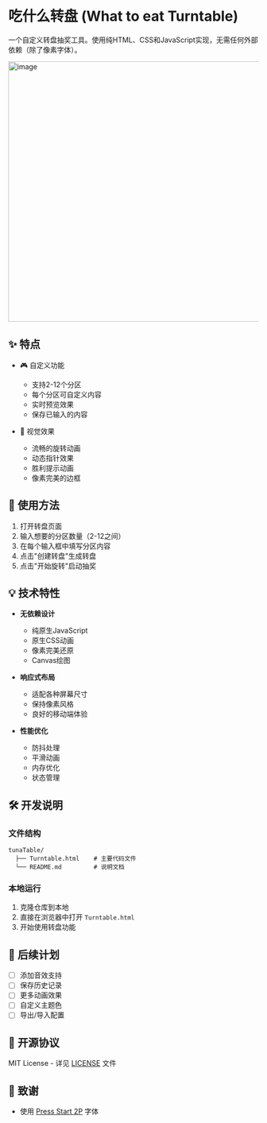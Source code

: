 # 吃什么转盘 (What to eat Turntable)

一个自定义转盘抽奖工具。使用纯HTML、CSS和JavaScript实现，无需任何外部依赖（除了像素字体）。

<img width="875" height="524" alt="image" src="https://github.com/user-attachments/assets/a0ca42b2-ca03-47b1-b464-08d0c570896f" />

## ✨ 特点

- 🎮 自定义功能
  - 支持2-12个分区
  - 每个分区可自定义内容
  - 实时预览效果
  - 保存已输入的内容

- 🌈 视觉效果
  - 流畅的旋转动画
  - 动态指针效果
  - 胜利提示动画
  - 像素完美的边框

## 🚀 使用方法

1. 打开转盘页面
2. 输入想要的分区数量（2-12之间）
3. 在每个输入框中填写分区内容
4. 点击"创建转盘"生成转盘
5. 点击"开始旋转"启动抽奖

## 💡 技术特性

- **无依赖设计**
  - 纯原生JavaScript
  - 原生CSS动画
  - 像素完美还原
  - Canvas绘图

- **响应式布局**
  - 适配各种屏幕尺寸
  - 保持像素风格
  - 良好的移动端体验

- **性能优化**
  - 防抖处理
  - 平滑动画
  - 内存优化
  - 状态管理

## 🛠️ 开发说明

### 文件结构
```
tunaTable/
  ├── Turntable.html    # 主要代码文件
  └── README.md         # 说明文档
```

### 本地运行
1. 克隆仓库到本地
2. 直接在浏览器中打开 `Turntable.html`
3. 开始使用转盘功能

## 🎯 后续计划

- [ ] 添加音效支持
- [ ] 保存历史记录
- [ ] 更多动画效果
- [ ] 自定义主题色
- [ ] 导出/导入配置

## 📝 开源协议

MIT License - 详见 [LICENSE](LICENSE) 文件

## 🙏 致谢
- 使用 [Press Start 2P](https://fonts.google.com/specimen/Press+Start+2P) 字体 
